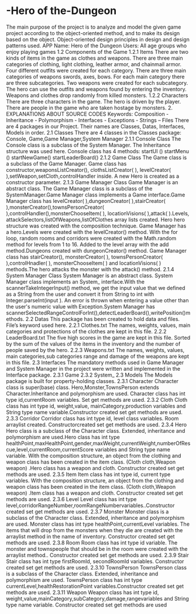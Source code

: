 # -Hero of the-Dungeon
The main purpose of the project is to analyze and model the given game project according to the object-oriented method, and to make its design based on the object. Object-oriented design principles in design and design patterns used.
APP Name: Hero of the Dungeon
Users: All age groups who enjoy playing games
1.2 Components of the Game
1.2.1 Items
There are two kinds of items in the game as clothes and weapons. There are three main categories of clothing, light clothing, leather armor, and chainmail armor. Four different outfits were created for each category. There are three main categories of weapons swords, 
axes, bows. For each main category there are three subcategories. Two weapons were created for each subcategory. The hero can use the outfits and weapons found by entering the inventory. Weapons and clothes drop randomly from killed monsters.
1.2.2 Characters
There are three characters in the game. The hero is driven by the player. There are people in the game who are taken hostage by monsters.
2. EXPLANATIONS ABOUT SOURCE CODES
Keywords: Composition - Inheritance - Polymorphism - Interfaces - Exceptions - Strings –
Files
There are 4 packages in our Project. Their names are Classes, Datas, Interfaces, Models in order.
2.1 Classes
There are 4 classes in the Classes package: Console, Game,Game Manager,System Manager
2.1.1 Console Class
The Console class is a subclass of the System Manager. The Inheritance structure was used here. Console class has 4 methods:
startUI ()
startMenu ()
startNewGame()
startLeaderBoard()
2.1.2 Game Class
The Game class is a subclass of the Game Manager. Game class has constructor,weaponsListCreator(), clothsListCreator( ), levelCreator( ),setWeapon,setCloth,controlHandler inside. A new Hero is created as a constructor parameter.
2.1.3 Game Manager Class
Game Manager is an abstract class. The Game Manager class is a subclass of the SystemManager.Game Manager class implements a Game interface.Game Manager class has levelCreator( ),dungeonCreator( ),stairCreator( ),monsterCreator(),townsPersonCreator( ),controlHandler(),monsterChooseItem( ), locationVisions( ),attack( ).Levels, attackSelectors,listOfWeapons,listOfClothes array lists created. Hero hero structure was created with the composition technique. Game Manager has a hero.Levels were created with the levelCreator() method. With the for loop, random rooms and corridors were created with the Math.random method for levels from 1 to 16. Added to the level array with the add method.Dungeons created with dungeonCreator() method. Game Manager class has stairCreator(), monsterCreator( ), townsPersonCreator( ),controlHnadler( ), monsterChooseItem( ) and locationVisions( ) methods.The hero attacks the monster with the attack() method.
2.1.4 System Manager Class
System Manager is an abstract class. System Manager class implements an System_ interface.With the scannerTakeIntegerInput() method, we get the input value that we defined as a String from the user and convert it from String to int with Integer.parseInt(input ). An error is thrown when entering a value other than the user's numeric value with Exception.System Manager has scannerSelectedRangeControlForInt(),detectLeaderBoard(),writePosition()methods.
2.2 Datas
This package has been created to hold data and files. File’s keyword used here.
2.2.1 Clothes.txt
The names, weights, values, main categories and protections of the clothes are kept in this file.
2.2.2 LeaderBoard.txt
The five high scores in the game are kept in this file. Sorted by the sum of the values of the items in the inventory and the number of people saved by the hero.
2.2.3 Weapons.txt
The names, weights, values, main categories,sub categories range and damage of the weapons are kept in this file.
2.3 Interfaces
The mandatory methods used in Game Manager and System Manager in the project were written and implemented in the Interface package.
2.3.1 Game
2.3.2 System_
2.3 Models
The Models package is built for property-holding classes.
2.3.1 Character
Character class is super(base) class. Hero,Monster,TownsPerson extends Character.Inheritance and polymorphism are used. Character class has int type id,currentRoom variables. Set get methods are used.
2.3.2 Cloth
Cloth class has int type id, weight,value, mainCategory,production variables and String type name variable.Constructor created set get methods are used.
2.3.3 Corridor
Corridor class has int type id, level class variables. Room arraylist created. Constructorcreated set get methods are used.
2.3.4 Hero
Hero class is a subclass of the Character class. Extended, inheritance and polymorphism are used.Hero class has int type healthPoint,maxHealthPoint,gender,maxWeight,currentWeight,numberOfRescue,level,currentRoom,currentScore variables and String type name variable. With the composition structure, an object from the clothing and weapon class has been created in the item class. (Cloth cloth,Weapon weapon) .Hero class has a weapon and cloth. Constructor created set get methods are used.
2.3.5 Item
Item class has int type id, current type variables. With the composition structure, an object from the clothing and weapon class has been created in the item class. (Cloth cloth,Weapon weapon) .Item class has a weapon and cloth. Constructor created set get methods are used.
2.3.6 Level
Level class has int type level,corridorRangeNumber,roomRangeNumbervariables..Constructor created set get methods are used.
2.3.7 Monster
Monster class is a subclass of the Character class. Extended, inheritance and polymorphism are used. Monster class has int type healthPoint,currentLevel variables. The items that will drop from the monsters when they die are created with the arraylist method in the name of inventory. Constructor created set get methods are used.
2.3.8 Room 
Room class has int type id variable. The monster and townspeople that should be in the room were created with the arraylist method.. Constructor created set get methods are used.
2.3.9 Stair
Stair class has int type firstRoomId, secondRoomId variables. Constructor created set get methods are used.
2.3.10 TownsPerson
TownsPerson class is a subclass of the Character class. Extended, inheritance and polymorphism are used. TownsPerson class has int type currentLevel,healthRestorationPoint variables.Constructor created set get methods are used.
2.3.11 Weapon
Weapon class has int type id, weight,value,mainCategory,subCategory,damage,rangevariables and String type name variable. Constructor created set get methods are used
